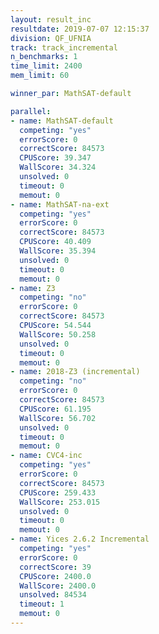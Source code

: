 ```yaml
---
layout: result_inc
resultdate: 2019-07-07 12:15:37
division: QF_UFNIA
track: track_incremental
n_benchmarks: 1
time_limit: 2400
mem_limit: 60

winner_par: MathSAT-default

parallel:
- name: MathSAT-default
  competing: "yes"
  errorScore: 0
  correctScore: 84573
  CPUScore: 39.347
  WallScore: 34.324
  unsolved: 0
  timeout: 0
  memout: 0
- name: MathSAT-na-ext
  competing: "yes"
  errorScore: 0
  correctScore: 84573
  CPUScore: 40.409
  WallScore: 35.394
  unsolved: 0
  timeout: 0
  memout: 0
- name: Z3
  competing: "no"
  errorScore: 0
  correctScore: 84573
  CPUScore: 54.544
  WallScore: 50.258
  unsolved: 0
  timeout: 0
  memout: 0
- name: 2018-Z3 (incremental)
  competing: "no"
  errorScore: 0
  correctScore: 84573
  CPUScore: 61.195
  WallScore: 56.702
  unsolved: 0
  timeout: 0
  memout: 0
- name: CVC4-inc
  competing: "yes"
  errorScore: 0
  correctScore: 84573
  CPUScore: 259.433
  WallScore: 253.015
  unsolved: 0
  timeout: 0
  memout: 0
- name: Yices 2.6.2 Incremental
  competing: "yes"
  errorScore: 0
  correctScore: 39
  CPUScore: 2400.0
  WallScore: 2400.0
  unsolved: 84534
  timeout: 1
  memout: 0
---
```


